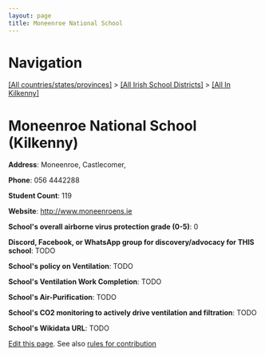 ```yaml
---
layout: page
title: Moneenroe National School
---
```

# Navigation

[[All countries/states/provinces]](../../..) > [[All Irish School Districts]](../..) > [[All In Kilkenny]](..)

# Moneenroe National School (Kilkenny)

**Address**: Moneenroe, Castlecomer,

**Phone**: 056 4442288

**Student Count**: 119

**Website**: <http://www.moneenroens.ie>

**School's overall airborne virus protection grade (0-5)**: 0

**Discord, Facebook, or WhatsApp group for discovery/advocacy for THIS school**: TODO

**School's policy on Ventilation**: TODO

**School's Ventilation Work Completion**: TODO

**School's Air-Purification**: TODO

**School's CO2 monitoring to actively drive ventilation and filtration**: TODO

**School's Wikidata URL**: TODO


[Edit this page](https://github.com/ventilate-schools/Ireland/edit/main/./Kilkenny/Moneenroe_National_School.md). See also [rules for contribution](../../../contribution-rules/)